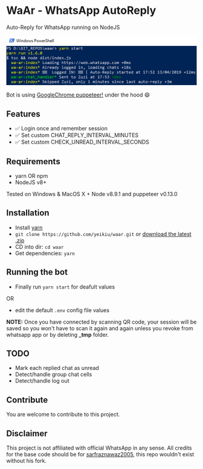 # WaAr - WhatsApp AutoReply
Auto-Reply for WhatsApp running on NodeJS

<img width="600" alt="waar preview" src="./waar.png">

Bot is using [GoogleChrome puppeteer!](https://github.com/GoogleChrome/puppeteer) under the hood :smile:

## Features ##

- :white_check_mark: Login once and remember session
- :white_check_mark: Set custom CHAT_REPLY_INTERVAL_MINUTES
- :white_check_mark: Set custom CHECK_UNREAD_INTERVAL_SECONDS

## Requirements ##
- yarn OR npm
- NodeJS v8+

Tested on Windows & MacOS X + Node v8.9.1 and puppeteer v0.13.0

## Installation ##
- Install [yarn](https://yarnpkg.com/lang/en/docs/install)
- `git clone https://github.com/yeikiu/waar.git` or [download the latest .zip](https://github.com/yeikiu/waar/archive/master.zip)
- CD into dir: `cd waar`
- Get dependencies: `yarn`

## Running the bot ##

- Finally run `yarn start` for deafult values

OR

- edit the default `.env` config file values

**NOTE:** Once you have connected by scanning QR code, your session will be saved so you won't have to scan it again and again unless you revoke from whatsapp app or by deleting **_tmp** folder. 

## TODO ##
- Mark each replied chat as unread
- Detect/handle group chat cells
- Detect/handle log out

## Contribute ##

You are welcome to contribute to this project.

## Disclaimer ##

This project is not affiliated with official WhatsApp in any sense.
All credits for the base code should be for [sarfraznawaz2005](https://github.com/sarfraznawaz2005/whatspup), this repo wouldn't exist without his fork.
